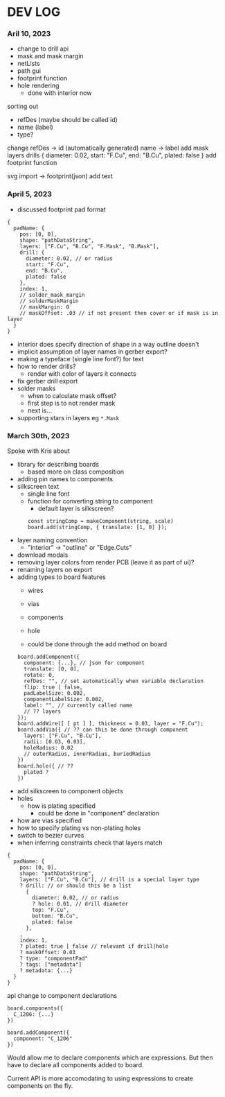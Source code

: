 # DEV LOG

### Aril 10, 2023

- change to drill api
- mask and mask margin
- netLists
- path gui
- footprint function
- hole rendering
  - done with interior now

sorting out
  - refDes (maybe should be called id)
  - name (label)
  - type?

change
  refDes -> id (automatically generated)
  name -> label
  add mask layers
  drills
    {
      diameter: 0.02,
      start: "F.Cu",
      end: "B.Cu",
      plated: false
    }
  add footprint function

svg import -> footprint(json)
add text

### April 5, 2023

- discussed footprint pad format
```
{
  padName: {
    pos: [0, 0],
    shape: "pathDataString",
    layers: ["F.Cu", "B.Cu", "F.Mask", "B.Mask"],
    drill: {
      diameter: 0.02, // or radius
      start: "F.Cu",
      end: "B.Cu",
      plated: false
    },
    index: 1,
    // solder_mask_margin
    // solderMaskMargin
    // maskMargin: 0
    // maskOffset: .03 // if not present then cover or if mask is in layer
  }
}
```
- interior does specify direction of shape in a way outline doesn't
- implicit assumption of layer names in gerber export?
- making a typeface (single line font?) for text
- how to render drills?
  - render with color of layers it connects
- fix gerber drill export
- solder masks
  - when to calculate mask offset?
  - first step is to not render mask
  - next is...
- supporting stars in layers eg `*.Mask` 

### March 30th, 2023

Spoke with Kris about
  - library for describing boards
    - based more on class composition
  - adding pin names to components
  - silkscreen text
    - single line font
    - function for converting string to component
      - default layer is silkscreen?
      ```
      const stringComp = makeComponent(string, scale)
      board.add(stringComp, { translate: [1, 0] });
      ```
  - layer naming convention
    - "interior" -> "outline" or "Edge.Cuts"
  - download modals
  - removing layer colors from render PCB (leave it as part of ui)?
  - renaming layers on export
  - adding types to board features
    - wires
    - vias
    - components
    - hole

    - could be done through the add method on board
    ```
    board.addComponent({
      component: {...}, // json for component
      translate: [0, 0],
      rotate: 0,
      refDes: "", // set automatically when variable declaration
      flip: true | false,
      padLabelSize: 0.002,
      componentLabelSize: 0.002,
      label: "", // currently called name
      // ?? layers
    });
    board.addWire([ [ pt ] ], thickness = 0.03, layer = "F.Cu");
    board.addVia({ // ?? can this be done through component
      layers: ["F.Cu", "B.Cu"],
      radii: [0.03, 0.03],
      holeRadius: 0.02
      // outerRadius, innerRadius, buriedRadius
    })
    board.hole({ // ??
      plated ?
    })
    ```
  - add silkscreen to component objects
  - holes
    - how is plating specified
      - could be done in "component" declaration
  - how are vias specified
  - how to specify plating vs non-plating holes
  - switch to bezier curves
  - when inferring constraints check that layers match
  ```
  {
    padName: {
      pos: [0, 0],
      shape: "pathDataString",
      layers: ["F.Cu", "B.Cu"], // drill is a special layer type
      ? drill: // or should this be a list
        {
          diameter: 0.02, // or radius
          ? hole: 0.01, // drill diameter
          top: "F.Cu",
          bottom: "B.Cu",
          plated: false
        },
      ,
      index: 1,
      ? plated: true | false // relevant if drill|hole
      ? maskOffset: 0.03
      ? type: "componentPad"
      ? tags: ["metadata"]
      ? metadata: {...}
    }
  }
  ```


  api change to component declarations
  ```
  board.components({
    C_1206: {...}
  })

  board.addComponent({
    component: "C_1206"
  })
  ```
  Would allow me to declare components which are expressions. But then have to declare all components added to board. 

  Current API is more accomodating to using expressions to create components on the fly.